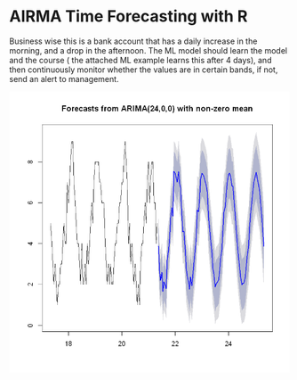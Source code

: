# AIRMA Time Forecasting with R
Business wise this is a bank account that has a daily increase in the morning, and a drop in the afternoon. The ML model should learn the model and the course ( the attached ML example learns this after 4 days), and then continuously monitor whether the values are in certain bands, if not, send an alert to management.

![Alt text](https://github.com/saman-nia/AIRMA-Time-Forecasting-with-R/blob/master/Visualization/ARIMA.png?raw=true "Title")
